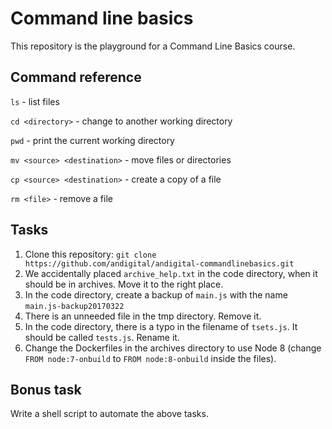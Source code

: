 # Command line basics
This repository is the playground for a Command Line Basics course.

## Command reference
`ls` - list files

`cd <directory>` - change to another working directory

`pwd` - print the current working directory

`mv <source> <destination>` - move files or directories

`cp <source> <destination>` - create a copy of a file

`rm <file>` - remove a file


## Tasks
1. Clone this repository: `git clone https://github.com/andigital/andigital-commandlinebasics.git`
1. We accidentally placed `archive_help.txt` in the code directory, when it should be in archives. Move it to the right place.
1. In the code directory, create a backup of `main.js` with the name `main.js-backup20170322`
1. There is an unneeded file in the tmp directory. Remove it.
1. In the code directory, there is a typo in the filename of `tsets.js`. It should be called `tests.js`. Rename it.
1. Change the Dockerfiles in the archives directory to use Node 8 (change `FROM node:7-onbuild` to `FROM node:8-onbuild` inside the files).

## Bonus task
Write a shell script to automate the above tasks.
